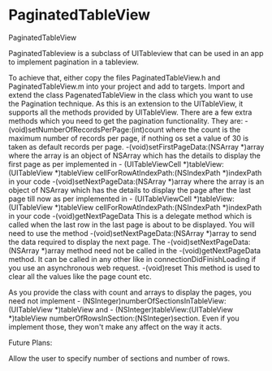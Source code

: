PaginatedTableView
==================

PaginatedTableView

PaginatedTableview is a subclass of  UITableview that can be used in an app to implement pagination in a tableview.

To achieve that, either copy the files PaginatedTableView.h and PaginatedTableView.m into your project and add to targets.
Import and extend the class PagenatedTableView in the class which you want to use the Pagination technique. As this is an extension to the UITableView, it supports all the methods provided by UITableView. There are a few extra methods which you need to get the pagination functionality. They are:
-(void)setNumberOfRecordsPerPage:(int)count where the count is the maximum number of records per page, if nothing os set a value of 30 is taken as default records per page. 
-(void)setFirstPageData:(NSArray *)array where the array is an object of NSArray which has the details to display the first page as per implemented in - (UITableViewCell *)tableView:(UITableView *)tableView cellForRowAtIndexPath:(NSIndexPath *)indexPath in your code
-(void)setNextPageData:(NSArray *)array where the array is an object of NSArray which has the details to display the page after the last page till now as per implemented in - (UITableViewCell *)tableView:(UITableView *)tableView cellForRowAtIndexPath:(NSIndexPath *)indexPath in your code
-(void)getNextPageData This is a delegate method which is called when the last row in the last page is about to be displayed. You will need to use the method -(void)setNextPageData:(NSArray *)array to send the data required to display the next page. The -(void)setNextPageData:(NSArray *)array method need not be called in the -(void)getNextPageData method. It can be called in any other like in connectionDidFinishLoading if you use an asynchronous web request.
-(void)reset This method is used to clear all the values like the page count etc.

As you provide the class with count and arrays to display the pages, you need not implement - (NSInteger)numberOfSectionsInTableView:(UITableView *)tableView and - (NSInteger)tableView:(UITableView *)tableView numberOfRowsInSection:(NSInteger)section. Even if you implement those, they  won't make any affect on the way it acts.

Future Plans:

Allow the user to specify number of sections and number of rows.